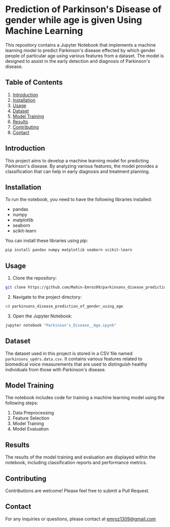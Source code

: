 

# Prediction of Parkinson's Disease of gender while age is given  Using Machine Learning

This repository contains a Jupyter Notebook that implements a machine learning model to predict Parkinson's disease effected by which gender people of particular age using various features from a dataset. The model is designed to assist in the early detection and diagnosis of Parkinson's disease.

## Table of Contents

1. [Introduction](#introduction)
2. [Installation](#installation)
3. [Usage](#usage)
4. [Dataset](#dataset)
5. [Model Training](#model-training)
6. [Results](#results)
7. [Contributing](#contributing)
8. [Contact](#contact)

## Introduction

This project aims to develop a machine learning model for predicting Parkinson's disease. By analyzing various features, the model provides a classification that can help in early diagnosis and treatment planning.

## Installation

To run the notebook, you need to have the following libraries installed:

- pandas
- numpy
- matplotlib
- seaborn
- scikit-learn

You can install these libraries using pip:

```bash
pip install pandas numpy matplotlib seaborn scikit-learn
```

## Usage

1. Clone the repository:

```bash
git clone https://github.com/Mahin-Emroz09/parkinsons_disease_prediction_of_gender_using_age.git
```

2. Navigate to the project directory:

```bash
cd parkinsons_disease_prediction_of_gender_using_age
```

3. Open the Jupyter Notebook:

```bash
jupyter notebook "Parkinson's_Disease__Age.ipynb"
```

## Dataset

The dataset used in this project is stored in a CSV file named `parkinsons_updrs.data.csv`. It contains various features related to biomedical voice measurements that are used to distinguish healthy individuals from those with Parkinson's disease.

## Model Training

The notebook includes code for training a machine learning model using the following steps:

1. Data Preprocessing
2. Feature Selection
3. Model Training
4. Model Evaluation

## Results

The results of the model training and evaluation are displayed within the notebook, including classification reports and performance metrics.

## Contributing

Contributions are welcome! Please feel free to submit a Pull Request.

## Contact

For any inquiries or questions, please contact  at emroz1309@gmail.com

